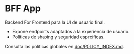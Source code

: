 # BFF App

Backend For Frontend para la UI de usuario final.

- Expone endpoints adaptados a la experiencia de usuario.
- Políticas de shaping y seguridad específicas.

Consulta las políticas globales en [doc/POLICY_INDEX.md](../../../doc/POLICY_INDEX.md).